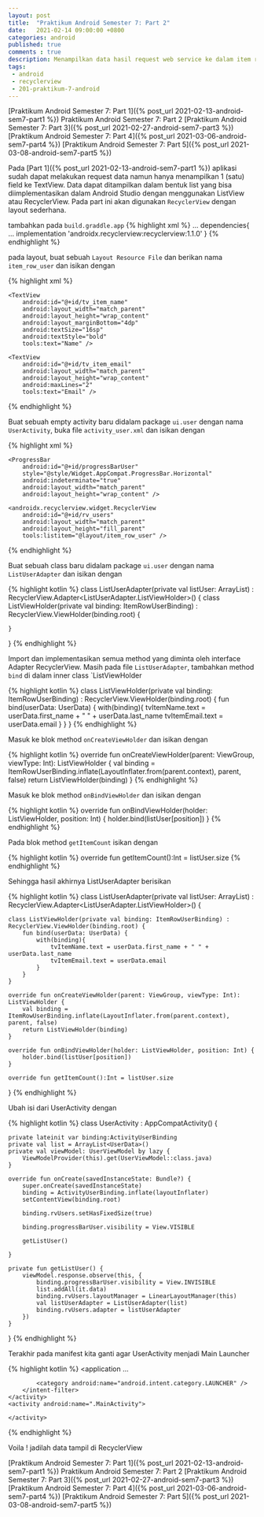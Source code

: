 ```yaml
---
layout: post
title:  "Praktikum Android Semester 7: Part 2"
date:   2021-02-14 09:00:00 +0800
categories: android
published: true
comments : true
description: Menampilkan data hasil request web service ke dalam item recyclerview
tags: 
 - android
 - recyclerview
 - 201-praktikum-7-android
---
```


[Praktikum Android Semester 7: Part 1]({% post_url 2021-02-13-android-sem7-part1 %})
Praktikum Android Semester 7: Part 2
[Praktikum Android Semester 7: Part 3]({% post_url 2021-02-27-android-sem7-part3 %})
[Praktikum Android Semester 7: Part 4]({% post_url 2021-03-06-android-sem7-part4 %})
[Praktikum Android Semester 7: Part 5]({% post_url 2021-03-08-android-sem7-part5 %})


Pada [Part 1]({% post_url 2021-02-13-android-sem7-part1 %}) aplikasi sudah dapat melakukan request data namun hanya  menampilkan 1 (satu) field ke TextView. Data dapat ditampilkan dalam bentuk list yang bisa diimplementasikan dalam Android Studio dengan menggunakan ListView atau RecyclerView. Pada part ini akan digunakan `RecyclerView` dengan layout sederhana.

tambahkan pada `build.graddle.app`
{% highlight  xml %}
    ...
    dependencies{
        ...
        implementation 'androidx.recyclerview:recyclerview:1.1.0'
    }
{% endhighlight %}

pada layout, buat sebuah `Layout Resource File` dan berikan nama `item_row_user` dan isikan dengan

{% highlight  xml %}
<?xml version="1.0" encoding="utf-8"?>
<LinearLayout xmlns:android="http://schemas.android.com/apk/res/android"
    xmlns:tools="http://schemas.android.com/tools"
    android:layout_width="match_parent"
    android:layout_height="wrap_content"
    android:orientation="vertical"
    android:padding="16dp">

    <TextView
        android:id="@+id/tv_item_name"
        android:layout_width="match_parent"
        android:layout_height="wrap_content"
        android:layout_marginBottom="4dp"
        android:textSize="16sp"
        android:textStyle="bold"
        tools:text="Name" />

    <TextView
        android:id="@+id/tv_item_email"
        android:layout_width="match_parent"
        android:layout_height="wrap_content"
        android:maxLines="2"
        tools:text="Email" />
</LinearLayout>
{% endhighlight %}

Buat sebuah empty activity baru didalam package `ui.user` dengan nama `UserActivity`, buka file `activity_user.xml` dan isikan dengan

{% highlight  xml %}
<?xml version="1.0" encoding="utf-8"?>
<LinearLayout xmlns:android="http://schemas.android.com/apk/res/android"
    xmlns:tools="http://schemas.android.com/tools"
    android:id="@+id/activity_user"
    android:layout_width="match_parent"
    android:layout_height="match_parent"
    android:orientation="vertical"
    tools:context=".ui.user.UserActivity">

    <ProgressBar
        android:id="@+id/progressBarUser"
        style="@style/Widget.AppCompat.ProgressBar.Horizontal"
        android:indeterminate="true"
        android:layout_width="match_parent"
        android:layout_height="wrap_content" />

    <androidx.recyclerview.widget.RecyclerView
        android:id="@+id/rv_users"
        android:layout_width="match_parent"
        android:layout_height="fill_parent"
        tools:listitem="@layout/item_row_user" />

</LinearLayout>

{% endhighlight %}


Buat sebuah class baru didalam package `ui.user` dengan nama `ListUserAdapter` dan isikan dengan

{% highlight  kotlin %}
class ListUserAdapter(private val listUser: ArrayList<UserData>) : RecyclerView.Adapter<ListUserAdapter.ListViewHolder>() {
    class ListViewHolder(private val binding: ItemRowUserBinding) : RecyclerView.ViewHolder(binding.root) {

    }
}
{% endhighlight %}

Import dan implementasikan semua method yang diminta oleh interface Adapter RecyclerView. Masih pada file `ListUserAdapter`, tambahkan method `bind` di dalam inner class `ListViewHolder

{% highlight  kotlin %}
class ListViewHolder(private val binding: ItemRowUserBinding) : RecyclerView.ViewHolder(binding.root) {
        fun bind(userData: UserData) {
            with(binding){
                tvItemName.text = userData.first_name + " " + userData.last_name
                tvItemEmail.text = userData.email
            }
        }
    }
{% endhighlight %}

Masuk ke blok method `onCreateViewHolder` dan isikan dengan

{% highlight  kotlin %}
override fun onCreateViewHolder(parent: ViewGroup, viewType: Int): ListViewHolder {
    val binding = ItemRowUserBinding.inflate(LayoutInflater.from(parent.context), parent, false)
    return ListViewHolder(binding)
}
{% endhighlight %}

Masuk ke blok method `onBindViewHolder` dan isikan dengan

{% highlight  kotlin %}
override fun onBindViewHolder(holder: ListViewHolder, position: Int) {
        holder.bind(listUser[position])
}
{% endhighlight %}

Pada blok method `getItemCount` isikan dengan

{% highlight  kotlin %}
override fun getItemCount():Int = listUser.size
{% endhighlight %}

Sehingga hasil akhirnya ListUserAdapter berisikan

{% highlight  kotlin %}
class ListUserAdapter(private val listUser: ArrayList<UserData>) : RecyclerView.Adapter<ListUserAdapter.ListViewHolder>() {

    class ListViewHolder(private val binding: ItemRowUserBinding) : RecyclerView.ViewHolder(binding.root) {
        fun bind(userData: UserData) {
            with(binding){
                tvItemName.text = userData.first_name + " " + userData.last_name
                tvItemEmail.text = userData.email
            }
        }
    }

    override fun onCreateViewHolder(parent: ViewGroup, viewType: Int): ListViewHolder {
        val binding = ItemRowUserBinding.inflate(LayoutInflater.from(parent.context), parent, false)
        return ListViewHolder(binding)
    }

    override fun onBindViewHolder(holder: ListViewHolder, position: Int) {
        holder.bind(listUser[position])
    }

    override fun getItemCount():Int = listUser.size

}
{% endhighlight %}

Ubah isi dari UserActivity dengan

{% highlight  kotlin %}
class UserActivity : AppCompatActivity() {

    private lateinit var binding:ActivityUserBinding
    private val list = ArrayList<UserData>()
    private val viewModel: UserViewModel by lazy {
        ViewModelProvider(this).get(UserViewModel::class.java)
    }

    override fun onCreate(savedInstanceState: Bundle?) {
        super.onCreate(savedInstanceState)
        binding = ActivityUserBinding.inflate(layoutInflater)
        setContentView(binding.root)

        binding.rvUsers.setHasFixedSize(true)

        binding.progressBarUser.visibility = View.VISIBLE

        getListUser()

    }

    private fun getListUser() {
        viewModel.response.observe(this, {
            binding.progressBarUser.visibility = View.INVISIBLE
            list.addAll(it.data)
            binding.rvUsers.layoutManager = LinearLayoutManager(this)
            val listUserAdapter = ListUserAdapter(list)
            binding.rvUsers.adapter = listUserAdapter
        })
    }
}
{% endhighlight %}

Terakhir pada manifest kita ganti agar UserActivity menjadi Main Launcher

{% highlight  kotlin %}
<application ...
    <activity android:name=".ui.user.UserActivity">
        <intent-filter>
            <action android:name="android.intent.action.MAIN" />

            <category android:name="android.intent.category.LAUNCHER" />
        </intent-filter>
    </activity>
    <activity android:name=".MainActivity">

    </activity>
</application>
{% endhighlight %}


Voila ! jadilah data tampil di RecyclerView

[Praktikum Android Semester 7: Part 1]({% post_url 2021-02-13-android-sem7-part1 %})
Praktikum Android Semester 7: Part 2
[Praktikum Android Semester 7: Part 3]({% post_url 2021-02-27-android-sem7-part3 %})
[Praktikum Android Semester 7: Part 4]({% post_url 2021-03-06-android-sem7-part4 %})
[Praktikum Android Semester 7: Part 5]({% post_url 2021-03-08-android-sem7-part5 %})
